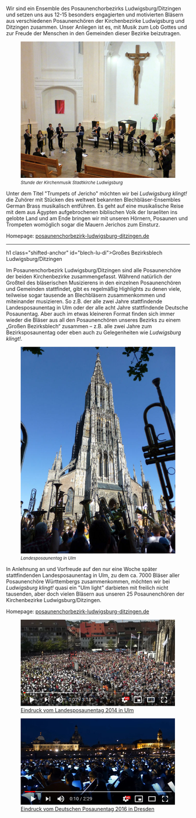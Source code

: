
Wir sind ein Ensemble des Posaunenchorbezirks Ludwigsburg/Ditzingen und setzen uns
aus 12-15 besonders engagierten und motivierten Bläsern aus verschiedenen Posaunenchören
der Kirchenbezirke Ludwigsburg und Ditzingen zusammen. Unser Anliegen ist es, mit Musik
zum Lob Gottes und zur Freude der Menschen in den Gemeinden dieser Bezirke beizutragen.

<div class="row">
   <div class="col-md">
     <figure>
       <img src="assets/img/teilnehmer/bpd-lu-di-stundeDerKirchenmusik.jpg" alt="Stunde der Kirchenmusik" class="img-fluid">     
       <figcaption><i><small>Stunde der Kirchenmusik Stadtkirche Ludwigsburg</small></i></figcaption>
    </figure> 
   </div>
    <div class="col-md"></div>
</div>

Unter dem Titel "Trumpets of Jericho" möchten wir bei _Ludwigsburg klingt!_ die Zuhörer
mit Stücken des weltweit bekannten Blechbläser-Ensembles German Brass musikalisch entführen.
Es geht auf eine musikalische Reise mit dem aus Ägypten aufgebrochenen biblischen Volk der
Israeliten ins gelobte Land und am Ende bringen wir mit unseren Hörnern, Posaunen und Trompeten
womöglich sogar die Mauern Jerichos zum Einsturz.

Homepage: [posaunenchorbezirk-ludwigsburg-ditzingen.de](http://posaunenchorbezirk-ludwigsburg-ditzingen.de/)

<hr class="my-md-3">  

h1 class="shifted-anchor" id="blech-lu-di">Großes Bezirksblech Ludwigsburg/Ditzingen</h1>

Im Posaunenchorbezirk Ludwigsburg/Ditzingen sind alle Posaunenchöre der beiden Kirchenbezirke
zusammengefasst. Während natürlich der Großteil des bläserischen Musizierens in den einzelnen
Posaunenchören und Gemeinden stattfindet, gibt es regelmäßig Highlights zu denen viele,
teilweise sogar tausende an Blechbläsern zusammenkommen und miteinander musizieren. So z.B. der
alle zwei Jahre stattfindende Landesposaunentag in Ulm oder der alle acht Jahre stattfindende
Deutsche Posaunentag. Aber auch im etwas kleineren Format finden sich immer wieder die Bläser
aus all den Posaunenchören unseres Bezirks zu einem „Großen Bezirksblech“ zusammen – z.B. alle
zwei Jahre zum Bezirksposaunentag oder eben auch zu Gelegenheiten wie _Ludwigsburg klingt!_.

<div class="row">
   <div class="col-md">
     <figure>
       <img src="assets/img/teilnehmer/bpd-lu-di-Landesposaunentag_Ulm.jpg" alt="Landesposaunentag 2014 in Ulm" class="img-fluid">     
       <figcaption><i><small>Landesposaunentag in Ulm</small></i></figcaption>
    </figure> 
   </div>
    <div class="col-md"></div>
</div>

In Anlehnung an und Vorfreude auf den nur eine Woche später stattfindenden Landesposaunentag
in Ulm, zu dem ca. 7000 Bläser aller Posaunenchöre Württembergs zusammenkommen, möchten
wir bei _Ludwigsburg klingt!_ quasi ein "Ulm light" darbieten mit freilich nicht tausenden,
aber doch vielen Bläsern aus unseren 25 Posaunenchören der Kirchenbezirke Ludwigsburg/Ditzingen.

Homepage: [posaunenchorbezirk-ludwigsburg-ditzingen.de](http://posaunenchorbezirk-ludwigsburg-ditzingen.de/)

<div class="row">
   <div class="col-sm">
     <figure>
       <a href="https://www.youtube.com/watch?v=JL38A57vnoE">
        <img src="assets/img/teilnehmer/bpd-lu-di-video-1.jpg" alt="Landesposaunentag 2014 in Ulm" class="img-fluid">
       </a>
       <figcaption>
          <a href="https://www.youtube.com/watch?v=JL38A57vnoE">
             Eindruck vom Landesposaunentag 2014 in Ulm
          </a>
       </figcaption>
    </figure> 
   </div>
    <div class="col-sm">
      <figure>
        <a href="https://www.youtube.com/watch?v=6anb_OhX2rk">
         <img src="assets/img/teilnehmer/bpd-lu-di-video-2.jpg" alt="Deutscher Posaunentag 2016 in Dresden:" class="img-fluid">
        </a>
        <figcaption>
          <a href="https://www.youtube.com/watch?v=6anb_OhX2rk">
             Eindruck vom Deutschen Posaunentag 2016 in Dresden
          </a>
        </figcaption>
      </figure> 
     </div>
</div>
